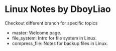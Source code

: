 # Linux Notes by DboyLiao

Checkout different branch for specific topics

- master: Welcome page.
- file_system: Intro for file system in Linux.
- compress_file: Notes for backup files in Linux.
